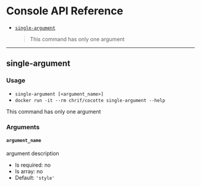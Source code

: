 Console API Reference
=====================

* [`single-argument`](#single-argument)
  > This command has only one argument

---

single-argument
-----------------

### Usage

* `single-argument [<argument_name>]`
* `docker run -it --rm chrif/cocotte single-argument --help`

This command has only one argument

### Arguments

#### `argument_name`

argument description

* Is required: no
* Is array: no
* Default: `'style'`